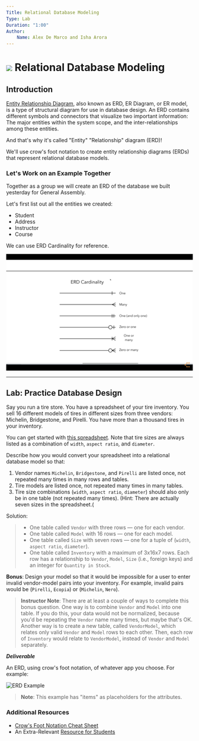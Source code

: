 ```yaml
---
Title: Relational Database Modeling
Type: Lab
Duration: "1:00"
Author:
    Name: Alex De Marco and Isha Arora
---
```


# ![](https://ga-dash.s3.amazonaws.com/production/assets/logo-9f88ae6c9c3871690e33280fcf557f33.png) Relational Database Modeling

## Introduction

[Entity Relationship Diagram](https://www.visual-paradigm.com/guide/data-modeling/what-is-entity-relationship-diagram/), also known as ERD, ER Diagram, or ER model, is a type of structural diagram for use in database design. An ERD contains different symbols and connectors that visualize two important information: The major entities within the system scope, and the inter-relationships among these entities.

And that's why it's called "Entity" "Relationship" diagram (ERD)!

We'll use crow's foot notation to create entity relationship diagrams (ERDs) that represent relational database models.

### Let's Work on an Example Together 

Together as a group we will create an ERD of the database we built yesterday for General Assembly. 

Let's first list out all the entities we created:

- Student
- Address
- Instructor
- Course

We can use ERD Cardinality for reference.

![](./images/erd_cardinality.png)

------

## Lab: Practice Database Design

Say you run a tire store. You have a spreadsheet of your tire inventory. You sell 16 different models of tires in different sizes from three vendors: Michelin, Bridgestone, and Pirelli. You have more than a thousand tires in your inventory. 

You can get started with [this spreadsheet](/Week5/Lessons/2-Tuesday/1-Relational-Databases-Intro-Lesson/Tire-Store.xlsx). Note that tire sizes are always listed as a combination of `width`, `aspect ratio`, and `diameter`.
 
Describe how you would convert your spreadsheet into a relational database model so that: 
1. Vendor names `Michelin`, `Bridgestone`, and `Pirelli` are listed once, not repeated many times in many rows and tables.
1. Tire models are listed once, not repeated many times in many tables.
1. Tire size combinations (`width`, `aspect ratio`, `diameter`) should also only be in one table (not repeated many times). (Hint: There are actually seven sizes in the spreadsheet.(

Solution: 
> - One table called `Vendor` with three rows — one for each vendor.
> - One table called `Model` with 16 rows — one for each model.
> - One table called `Size` with seven rows — one for a tuple of (`width`, `aspect ratio`, `diameter`).
> - One table called `Inventory` with a maximum of 3x16x7 rows. Each row has a relationship to `Vendor`, `Model`, `Size` (i.e., foreign keys) and an integer for `Quantity in Stock`.

__Bonus__: Design your model so that it would be impossible for a user to enter invalid vendor-model pairs into your inventory. For example, invalid pairs would be (`Pirelli`, `Ecopia`) or (`Michelin`, `Nero`).  

> **Instructor Note**: There are at least a couple of ways to complete this bonus question. One way is to combine `Vendor` and `Model` into one table. If you do this, your data would not be normalized, because you'd be repeating the `Vendor` name many times, but maybe that's OK. Another way is to create a new table, called `VendorModel`, which relates only valid `Vendor` and `Model` rows to each other. Then, each row of `Inventory` would relate to `VendorModel`, instead of `Vendor` and `Model` separately.    

___Deliverable___

An ERD, using crow's foot notation, of whatever app you choose. For example:

![ERD Example](https://www.edrawsoft.com/images/examples/entity-relationship-diagram.png)

> **Note**: This example has "items" as placeholders for the attributes.

### Additional Resources

- [Crow's Foot Notation Cheat Sheet](http://www.vivekmchawla.com/content/images/2013/Dec/ERD_Relationship_Symbols_Quick_Reference-1.png)
- An Extra-Relevant [Resource for Students](https://developer.mozilla.org/en-US/docs/Web/Events)




